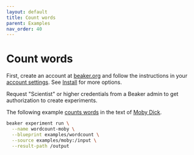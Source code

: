 ```yaml
---
layout: default
title: Count words
parent: Examples
nav_order: 40
---
```

# Count words 

First, create an account at [beaker.org](https://beaker.org) and follow the instructions in your [account settings](https://beaker.org/user). See [Install](/docs/start/install.md) for more options.
   
Request "Scientist" or higher credentials from a Beaker admin to get authorization to create experiments.

The following example [counts words](https://beaker.org/bp/bp_qbjvcda1sed7) in the text of [Moby Dick](https://beaker.org/ds/ds_1hz9k6sgxi0a).

```bash
beaker experiment run \
  --name wordcount-moby \
  --blueprint examples/wordcount \
  --source examples/moby:/input \
  --result-path /output
```
